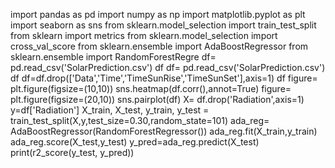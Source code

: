 import pandas as pd
import numpy as np
import matplotlib.pyplot as plt
import seaborn as sns
from sklearn.model_selection import train_test_split
from sklearn import metrics
from sklearn.model_selection import cross_val_score
from sklearn.ensemble import AdaBoostRegressor
from sklearn.ensemble import RandomForestRegre
df= pd.read_csv('SolarPrediction.csv')
df
df= pd.read_csv('SolarPrediction.csv')
df
df=df.drop(['Data','Time','TimeSunRise','TimeSunSet'],axis=1)
df
figure= plt.figure(figsize=(10,10))
sns.heatmap(df.corr(),annot=True)
figure= plt.figure(figsize=(20,10))
sns.pairplot(df)
X= df.drop('Radiation',axis=1)
y=df['Radiation']
X_train, X_test, y_train, y_test = train_test_split(X,y,test_size=0.30,random_state=101)
ada_reg= AdaBoostRegressor(RandomForestRegressor())
ada_reg.fit(X_train,y_train)
ada_reg.score(X_test,y_test)
y_pred=ada_reg.predict(X_test)
print(r2_score(y_test, y_pred))

